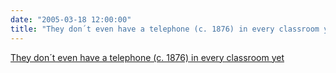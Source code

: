 ```yaml
---
date: "2005-03-18 12:00:00"
title: "They don´t even have a telephone (c. 1876) in every classroom yet"
---
```


[They don´t even have a telephone (c. 1876) in every classroom yet](/lemire/blog/2005/03-18-they-dont-even-have-a-telephone-c-1876-in-every-classroom-yet)

